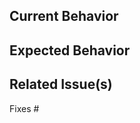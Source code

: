 <!-- Please make sure you have read the submission guidelines before posting a PR -->
<!-- https://github.com/duncanmcpherson/nx-tools/blob/master/CONTRIBUTING.md#-submitting-a-pr -->

<!-- Please make sure your commit message(s) follow our format -->
<!-- Example: `fix(firebase-cypress): must begin with a lowercase` -->

## Current Behavior
<!-- This is what happens today -->

## Expected Behavior
<!-- This is the behavior we expect with the changes proposed -->

## Related Issue(s)
<!-- Please link the issue being fixed or implemented so it gets closed with the PR -->

Fixes #
